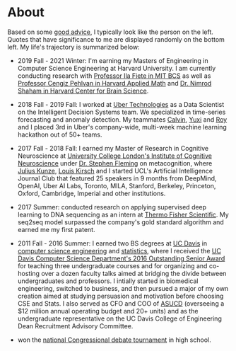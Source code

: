 # About

Based on some [good advice](https://www.ece.ucdavis.edu/~jowens/advice.html), I typically look like 
the person on the left. Quotes that have significance to me are displayed randomly on the bottom left.
My life's trajectory is summarized below:

- 2019 Fall - 2021 Winter: I'm earning my Masters of Engineering in Computer Science Engineering at Harvard
University. I am currently conducting research with [Professor Ila Fiete in MIT BCS](https://fietelab.mit.edu/)
as well as [Professor Cengiz Pehlvan in Harvard Applied Math](https://pehlevan.seas.harvard.edu/) and 
[Dr. Nimrod Shaham in Harvard Center for Brain Science](https://cbmm.mit.edu/about/people/shaham). 

- 2018 Fall - 2019 Fall: I worked at [Uber Technologies](https://www.uber.com/")
as a Data Scientist on the Intelligent Decision Systems team. We specialized in time-series 
forecasting and anomaly detection. My teammates [Calvin](https://www.linkedin.com/in/cworsnup/),
[Yuxi](https://www.linkedin.com/in/yuxipanucla/) and [Roy](https://www.linkedin.com/in/roy-yajia-yang-b1b76a64/)
and I placed 3rd in Uber's company-wide, multi-week machine learning hackathon out of 50+ teams.

- 2017 Fall - 2018 Fall: I earned my Master of Research in Cognitive Neuroscience at 
[University College London's Institute of Cognitive Neuroscience](http://www.ucl.ac.uk/icn)
under [Dr. Stephen Fleming](http://metacoglab.org/) on metacognition, where 
[Julius Kunze](http://juliuskunze.com), [Louis Kirsch](http://louiskirsch.com/) and I started
UCL's Artificial Intelligence Journal Club that featured 25 speakers in 9 months
from DeepMind, OpenAI, Uber AI Labs, Toronto, MILA, Stanford, Berkeley, Princeton,
Oxford, Cambridge, Imperial and other institutions.

- 2017 Summer: conducted research on applying supervised deep learning to DNA sequencing as
 an intern at [Thermo Fisher Scientific](https://www.thermofisher.com/uk/en/home.html). My
 seq2seq model surpassed the company's gold standard algorithm and earned me my first patent.
 
- 2011 Fall - 2016 Summer: I earned two BS degrees at [UC Davis](http://www.ucdavis.edu/)
in <a href="http://cs.ucdavis.edu/">computer science engineering</a> and <a href="http://www.stat.ucdavis.edu/">statistics</a>,
where I received the <a href="photos/outstanding_senior.jpg">UC Davis Computer Science Department's 2016 Outstanding Senior Award</a>
for teaching three undergraduate courses and for organizing and co-hosting over a dozen faculty talks aimed at
bridging the divide between undergraduates and professors. I intially started in biomedical engineering,
switched to business, and then pursued a major of my own creation
aimed at studying persuasion and motivation before choosing CSE and Stats. 
I also served as CFO and COO of [ASUCD](https://asucd.ucdavis.edu/) (overseeing a $12
million annual operating budget and 20+ units) and as the undergraduate representative on the UC Davis College
of Engineering Dean Recruitment Advisory Committee.
                
- won the [national Congressional debate tournament](https://ci.uky.edu/UKDebate/results-history) in high school.
